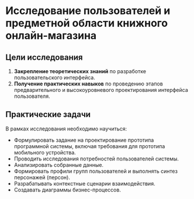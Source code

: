 # Исследование пользователей и предметной области книжного онлайн-магазина

## Цели исследования

1.  **Закрепление теоретических знаний** по разработке пользовательского интерфейса.
2.  **Получение практических навыков** по проведению этапов предварительного и высокоуровневого проектирования интерфейса пользователя.

## Практические задачи

В рамках исследования необходимо научиться:

*   Формулировать задание на проектирование прототипа программной системы, включая требования для прототипа мобильного устройства.
*   Проводить исследования потребностей пользователей системы.
*   Анализировать собранные данные.
*   Формировать профили групп пользователей и выполнять синтез персонажей (персон).
*   Разрабатывать контекстные сценарии взаимодействия.
*   Создавать диаграммы бизнес-процессов.
